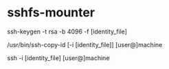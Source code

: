 # sshfs-mounter

ssh-keygen -t rsa -b 4096 -f [identity_file]

/usr/bin/ssh-copy-id [-i [identity_file]] [user@]machine

ssh -i [identity_file] [user@]machine